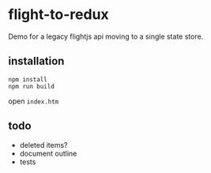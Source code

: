 # flight-to-redux

Demo for a legacy flightjs api moving to a single state store. 

## installation

```
npm install
npm run build
```
 
open `index.htm`


## todo

- deleted items?
- document outline
- tests

